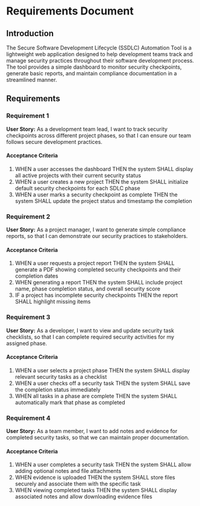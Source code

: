 # Requirements Document

## Introduction

The Secure Software Development Lifecycle (SSDLC) Automation Tool is a lightweight web application designed to help development teams track and manage security practices throughout their software development process. The tool provides a simple dashboard to monitor security checkpoints, generate basic reports, and maintain compliance documentation in a streamlined manner.

## Requirements

### Requirement 1

**User Story:** As a development team lead, I want to track security checkpoints across different project phases, so that I can ensure our team follows secure development practices.

#### Acceptance Criteria

1. WHEN a user accesses the dashboard THEN the system SHALL display all active projects with their current security status
2. WHEN a user creates a new project THEN the system SHALL initialize default security checkpoints for each SDLC phase
3. WHEN a user marks a security checkpoint as complete THEN the system SHALL update the project status and timestamp the completion

### Requirement 2

**User Story:** As a project manager, I want to generate simple compliance reports, so that I can demonstrate our security practices to stakeholders.

#### Acceptance Criteria

1. WHEN a user requests a project report THEN the system SHALL generate a PDF showing completed security checkpoints and their completion dates
2. WHEN generating a report THEN the system SHALL include project name, phase completion status, and overall security score
3. IF a project has incomplete security checkpoints THEN the report SHALL highlight missing items

### Requirement 3

**User Story:** As a developer, I want to view and update security task checklists, so that I can complete required security activities for my assigned phase.

#### Acceptance Criteria

1. WHEN a user selects a project phase THEN the system SHALL display relevant security tasks as a checklist
2. WHEN a user checks off a security task THEN the system SHALL save the completion status immediately
3. WHEN all tasks in a phase are complete THEN the system SHALL automatically mark that phase as completed

### Requirement 4

**User Story:** As a team member, I want to add notes and evidence for completed security tasks, so that we can maintain proper documentation.

#### Acceptance Criteria

1. WHEN a user completes a security task THEN the system SHALL allow adding optional notes and file attachments
2. WHEN evidence is uploaded THEN the system SHALL store files securely and associate them with the specific task
3. WHEN viewing completed tasks THEN the system SHALL display associated notes and allow downloading evidence files